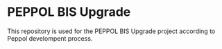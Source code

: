 
# PEPPOL BIS Upgrade

This repository is used for the PEPPOL BIS Upgrade project according to Peppol develompent process.
